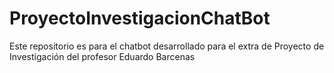 # ProyectoInvestigacionChatBot
Este repositorio es para el chatbot desarrollado para el extra de Proyecto de Investigación del profesor Eduardo Barcenas

